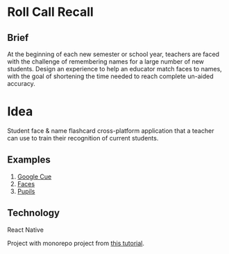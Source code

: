 # Roll Call Recall

## Brief

At the beginning of each new semester or school year, teachers are faced with the challenge of remembering names for a large number of new students. Design an experience to help an educator match faces to names, with the goal of shortening the time needed to reach complete un-aided accuracy.

# Idea

Student face & name flashcard cross-platform application that a teacher can use to train their recognition of current students. 

## Examples

1. [Google Cue](http://joelcalifa.com/work/google/)
2. [Faces](http://nenadmilosevic.co/faces-app/)
3. [Pupils](https://volkan.design/pupils.html?mc_cid=6614e8d97f&mc_eid=b9c35cdfa7)

## Technology

React Native

Project with monorepo project from [this tutorial](https://dev.to/brunolemos/tutorial-100-code-sharing-between-ios-android--web-using-react-native-web-andmonorepo-4pej).

